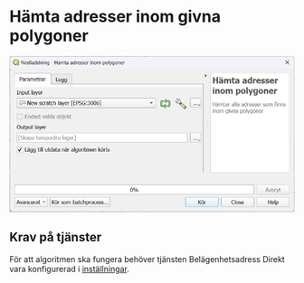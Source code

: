 # Hämta adresser inom givna polygoner

![Dialogrutan för algoritmen](download-addresses-polygons.png)

## Krav på tjänster

För att algoritmen ska fungera behöver tjänsten Belägenhetsadress Direkt vara konfigurerad i [inställningar](../installningar.md).
